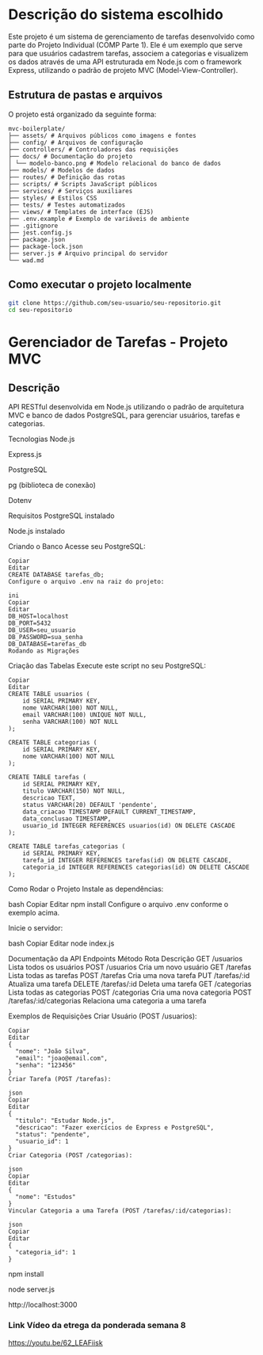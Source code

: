 # Descrição do sistema escolhido

Este projeto é um sistema de gerenciamento de tarefas desenvolvido como parte do Projeto Individual (COMP Parte 1). Ele é um exemplo que serve para que usuários cadastrem tarefas, associem a categorias e visualizem os dados através de uma API estruturada em Node.js com o framework Express, utilizando o padrão de projeto MVC (Model-View-Controller).

## Estrutura de pastas e arquivos

O projeto está organizado da seguinte forma:
```
mvc-boilerplate/
├── assets/ # Arquivos públicos como imagens e fontes
├── config/ # Arquivos de configuração
├── controllers/ # Controladores das requisições
├── docs/ # Documentação do projeto
│ └── modelo-banco.png # Modelo relacional do banco de dados
├── models/ # Modelos de dados
├── routes/ # Definição das rotas
├── scripts/ # Scripts JavaScript públicos
├── services/ # Serviços auxiliares
├── styles/ # Estilos CSS
├── tests/ # Testes automatizados
├── views/ # Templates de interface (EJS)
├── .env.example # Exemplo de variáveis de ambiente
├── .gitignore
├── jest.config.js
├── package.json
├── package-lock.json
├── server.js # Arquivo principal do servidor
└── wad.md
```


## Como executar o projeto localmente

   ```bash
   git clone https://github.com/seu-usuario/seu-repositorio.git
   cd seu-repositorio
```


# Gerenciador de Tarefas - Projeto MVC
## Descrição
API RESTful desenvolvida em Node.js utilizando o padrão de arquitetura MVC e banco de dados PostgreSQL, para gerenciar usuários, tarefas e categorias.

Tecnologias
Node.js

Express.js

PostgreSQL

pg (biblioteca de conexão)

Dotenv

Requisitos
PostgreSQL instalado

Node.js instalado

Criando o Banco
Acesse seu PostgreSQL:

```
Copiar
Editar
CREATE DATABASE tarefas_db;
Configure o arquivo .env na raiz do projeto:

ini
Copiar
Editar
DB_HOST=localhost
DB_PORT=5432
DB_USER=seu_usuario
DB_PASSWORD=sua_senha
DB_DATABASE=tarefas_db
Rodando as Migrações
````
Criação das Tabelas
Execute este script no seu PostgreSQL:

```
Copiar
Editar
CREATE TABLE usuarios (
    id SERIAL PRIMARY KEY,
    nome VARCHAR(100) NOT NULL,
    email VARCHAR(100) UNIQUE NOT NULL,
    senha VARCHAR(100) NOT NULL
);

CREATE TABLE categorias (
    id SERIAL PRIMARY KEY,
    nome VARCHAR(100) NOT NULL
);

CREATE TABLE tarefas (
    id SERIAL PRIMARY KEY,
    titulo VARCHAR(150) NOT NULL,
    descricao TEXT,
    status VARCHAR(20) DEFAULT 'pendente',
    data_criacao TIMESTAMP DEFAULT CURRENT_TIMESTAMP,
    data_conclusao TIMESTAMP,
    usuario_id INTEGER REFERENCES usuarios(id) ON DELETE CASCADE
);

CREATE TABLE tarefas_categorias (
    id SERIAL PRIMARY KEY,
    tarefa_id INTEGER REFERENCES tarefas(id) ON DELETE CASCADE,
    categoria_id INTEGER REFERENCES categorias(id) ON DELETE CASCADE
);
```
Como Rodar o Projeto
Instale as dependências:

bash
Copiar
Editar
npm install
Configure o arquivo .env conforme o exemplo acima.

Inicie o servidor:

bash
Copiar
Editar
node index.js

Documentação da API
Endpoints
Método	Rota	Descrição
GET	/usuarios	Lista todos os usuários
POST	/usuarios	Cria um novo usuário
GET	/tarefas	Lista todas as tarefas
POST	/tarefas	Cria uma nova tarefa
PUT	/tarefas/:id	Atualiza uma tarefa
DELETE	/tarefas/:id	Deleta uma tarefa
GET	/categorias	Lista todas as categorias
POST	/categorias	Cria uma nova categoria
POST	/tarefas/:id/categorias	Relaciona uma categoria a uma tarefa

Exemplos de Requisições
Criar Usuário (POST /usuarios):

```
Copiar
Editar
{
  "nome": "João Silva",
  "email": "joao@email.com",
  "senha": "123456"
}
Criar Tarefa (POST /tarefas):

json
Copiar
Editar
{
  "titulo": "Estudar Node.js",
  "descricao": "Fazer exercícios de Express e PostgreSQL",
  "status": "pendente",
  "usuario_id": 1
}
Criar Categoria (POST /categorias):

json
Copiar
Editar
{
  "nome": "Estudos"
}
Vincular Categoria a uma Tarefa (POST /tarefas/:id/categorias):

json
Copiar
Editar
{
  "categoria_id": 1
}
````
npm install

node server.js

http://localhost:3000


### Link Vídeo da etrega da ponderada semana 8

https://youtu.be/62_LEAFiisk
